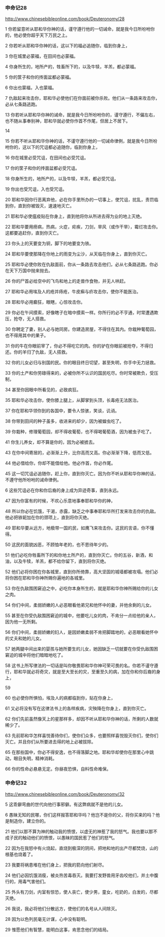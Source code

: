 ### 申命记28
http://www.chinesebibleonline.com/book/Deuteronomy/28

1
你若留意听从耶和华你神的话，谨守遵行他的一切诫命，就是我今日所吩咐你的，他必使你超乎天下万民之上。

2
你若听从耶和华你神的话，这以下的福必追随你，临到你身上，

3
你在城里必蒙福，在田间也必蒙福。

4
你身所生的，地所产的，牲畜所下的，以及牛犊，羊羔，都必蒙福。

5
你的筐子和你的抟面盆都必蒙福。

6
你出也蒙福，入也蒙福。

7
仇敌起来攻击你，耶和华必使他们在你面前被你杀败。他们从一条路来攻击你，必从七条路逃跑。

13
你若听从耶和华你神的诫命，就是我今日所吩咐你的，谨守遵行，不偏左右，也不随从事奉别神，耶和华就必使你作首不作尾，但居上不居下。

14


15
你若不听从耶和华你神的话，不谨守遵行他的一切诫命律例，就是我今日所吩咐你的，这以下的咒诅都必追随你，临到你身上，

16
你在城里必受咒诅，在田间也必受咒诅。

17
你的筐子和你的抟面盆都必受咒诅。

18
你身所生的，地所产的，以及牛犊，羊羔，都必受咒诅。

19
你出也受咒诅，入也受咒诅。

20
耶和华因你行恶离弃他，必在你手里所办的一切事上，使咒诅，扰乱，责罚临到你，直到你被毁灭，速速地灭亡。

21
耶和华必使瘟疫贴在你身上，直到他将你从所进去得为业的地上灭绝。

22
耶和华要用痨病，热病，火症，疟疾，刀剑，旱风（或作干旱），霉烂攻击你。这都要追赶你，直到你灭亡。

23
你头上的天要变为铜，脚下的地要变为铁。

24
耶和华要使那降在你地上的雨变为尘沙，从天临在你身上，直到你灭亡。

25
耶和华必使你败在仇敌面前，你从一条路去攻击他们，必从七条路逃跑。你必在天下万国中抛来抛去。

26
你的尸首必给空中的飞鸟和地上的走兽作食物，并无人哄赶。

27
耶和华必用埃及人的疮并痔疮，牛皮癣与疥攻击你，使你不能医治。

28
耶和华必用癫狂，眼瞎，心惊攻击你。

29
你必在午间摸索，好像瞎子在暗中摸索一样。你所行的必不亨通，时常遭遇欺压，抢夺，无人搭救。

30
你聘定了妻，别人必与她同房。你建造房屋，不得住在其内。你栽种葡萄园，也不得用其中的果子。

31
你的牛在你眼前宰了，你必不得吃它的肉。你的驴在你眼前被抢夺，不得归还。你的羊归了仇敌，无人搭救。

32
你的儿女必归与别国的民。你的眼目终日切望，甚至失明，你手中无力拯救。

33
你的土产和你劳碌得来的，必被你所不认识的国民吃尽。你时常被欺负，受压制，

34
甚至你因眼中所看见的，必致疯狂。

35
耶和华必攻击你，使你膝上腿上，从脚掌到头顶，长毒疮无法医治。

37
你在耶和华领你到的各国中，要令人惊骇，笑谈，讥诮。

38
你带到田间的种子虽多，收进来的却少，因为被蝗虫吃了。

39
你栽种，修理葡萄园，却不得收葡萄，也不得喝葡萄酒，因为被虫子吃了。

41
你生儿养女，却不算是你的，因为必被掳去。

43
在你中间寄居的，必渐渐上升，比你高而又高。你必渐渐下降，低而又低。

44
他必借给你，你却不能借给他。他必作首，你必作尾。

45
这一切咒诅必追随你，赶上你，直到你灭亡。因为你不听从耶和华你神的话，不遵守他所吩咐的诫命律例。

6
这些咒诅必在你和你后裔的身上成为异迹奇事，直到永远。

47
因为你富有的时候，不欢心乐意地事奉耶和华你的神，

48
所以你必在饥饿，干渴，赤露，缺乏之中事奉耶和华所打发来攻击你的仇敌。他必把铁轭加在你的颈项上，直到将你灭绝。

49
耶和华要从远方，地极带一国的民，如鹰飞来攻击你。这民的言语，你不懂得。

50
这民的面貌凶恶，不顾恤年老的，也不恩待年少的。

51
他们必吃你牲畜所下的和你地土所产的，直到你灭亡。你的五谷，新酒，和油，以及牛犊，羊羔，都不给你留下，直到将你灭绝。

52
他们必将你困在你各城里，直到你所倚靠，高大坚固的城墙都被攻塌。他们必将你困在耶和华你神所赐你遍地的各城里。

53
你在仇敌围困窘迫之中，必吃你本身所生的，就是耶和华你神所赐给你的儿女之肉。

54
你们中间，柔弱娇嫩的人必恶眼看他弟兄和他怀中的妻，并他余剩的儿女。

55
甚至在你受仇敌围困窘迫的城中，他要吃儿女的肉，不肯分一点给他的亲人，因为他一无所剩。

56
你们中间，柔弱娇嫩的妇人，是因娇嫩柔弱不肯把脚踏地的，必恶眼看她怀中的丈夫和她的儿女。

57
她两腿中间出来的婴孩与她所要生的儿女，她因缺乏一切就要在你受仇敌围困窘迫的城中将他们暗暗地吃了。

58
这书上所写律法的一切话是叫你敬畏耶和华你神可荣可畏的名。你若不谨守遵行，耶和华就必将奇灾，就是至大至长的灾，至重至久的病，加在你和你后裔的身上，

59

60
也必使你所惧怕，埃及人的病都临到你，贴在你身上，

61
又必将没有写在这律法书上的各样疾病，灾殃降在你身上，直到你灭亡。

62
你们先前虽然像天上的星那样多，却因不听从耶和华你神的话，所剩的人数就稀少了。

63
先前耶和华怎样喜悦善待你们，使你们众多，也要照样喜悦毁灭你们，使你们灭亡。并且你们从所要进去得的地上必被拔除。

65
在那些国中，你必不得安逸，也不得落脚之地。耶和华却使你在那里心中跳动，眼目失明，精神消耗。

66
你的性命必悬悬无定。你昼夜恐惧，自料性命难保。 

### 申命记32
http://www.chinesebibleonline.com/book/Deuteronomy/32

5
这乖僻弯曲的世代向他行事邪僻。有这弊病就不是他的儿女。

6
愚昧无知的民哪，你们这样报答耶和华吗？他岂不是你的父，将你买来的吗？他是制造你，建立你的。

21
他们以那不算为神的触动我的愤恨，以虚无的神惹了我的怒气。我也要以那不成子民的触动他们的愤恨，以愚昧的国民惹了他们的怒气。

22
因为在我怒中有火烧起，直烧到极深的阴间，把地和地的出产尽都焚烧，山的根基也烧着了。

23
我要将祸患堆在他们身上，把我的箭向他们射尽。

24
他们必因饥饿消瘦，被炎热苦毒吞灭。我要打发野兽用牙齿咬他们，并土中腹行的，用毒气害他们。

25
外头有刀剑，内室有惊恐，使人丧亡，使少男，童女，吃奶的，白发的，尽都灭绝。

26
我说，我必将他们分散远方，使他们的名号从人间除灭。

28
因为以色列民毫无计谋，心中没有聪明。

29
惟愿他们有智慧，能明白这事，肯思念他们的结局。
